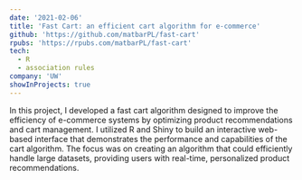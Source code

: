 ```yaml
---
date: '2021-02-06'  
title: 'Fast Cart: an efficient cart algorithm for e-commerce'  
github: 'https://github.com/matbarPL/fast-cart'  
rpubs: 'https://rpubs.com/matbarPL/fast-cart'
tech:  
  - R  
  - association rules
company: 'UW'  
showInProjects: true  
---  
```


In this project, I developed a fast cart algorithm designed to improve the efficiency of e-commerce systems by optimizing product recommendations and cart management. I utilized R and Shiny to build an interactive web-based interface that demonstrates the performance and capabilities of the cart algorithm. The focus was on creating an algorithm that could efficiently handle large datasets, providing users with real-time, personalized product recommendations.

